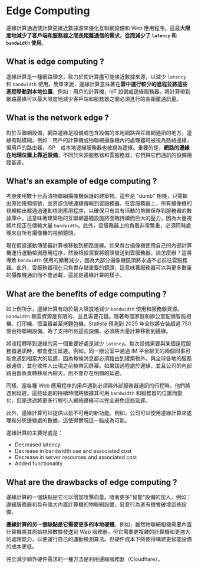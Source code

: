 # Edge Computing
邊緣計算通過使計算更接近數據源來優化互聯網設備和 Web 應用程序。這最**大限度地減少了客戶端和服務器之間長距離通信的需求，從而減少了 `latency` 和 `bandwidth` 使用**。
## What is edge computing ?
邊緣計算是一種網路理念，致力於使計算盡可能接近數據來源，以減少 `latency` 和 `bandwidth` 使用。簡單來說，邊緣計算意味著在**雲中運行較少的進程並將這些進程移動到本地位置**，例如：用戶的計算機，IoT 設備或邊緣服務器。將計算帶到網路邊緣可以最大限度地減少客戶端和服務器之間必須進行的長距離通訊量。

## What is the network edge ?
對於互聯網設備，網路邊緣是設備或包含設備的本地網路與互聯網通訊的地方。邊緣有點模糊，例如：用戶的計算機或物聯網攝像機內的處理器可被視為路絡邊緣，但用戶的路由器，ISP　或本地邊緣服務器也被視為邊緣。重要的是，**網路的邊緣在地理位置上靠近設備**，不同於來源服務器和雲服務器，它們與它們通訊的設備相距甚遠。

## What’s an example of edge computing ?
考慮使用數十台高清物聯網攝像機保護的建築物。這些是 "dumb" 相機，只需輸出原始視頻信號，並將該信號連續傳輸到雲服務器。在雲服務器上，所有攝像機的視頻輸出都通過運動檢測應用程序，以確保只有具有活動的剪輯保存到服務器的數據庫中。這意味著建築物的互聯網基礎設施將面臨持續而巨大的壓力，因為大量視頻片段正在傳輸大量 `bandwidth`。此外，雲服務器上的負載非常繁重，必須同時處理來自所有攝像機的視頻鏡頭。

現在假設運動傳感器計算被移動到網路邊緣。如果每台攝像機使用自己的內部計算機運行運動檢測應用程序，然後根據需要將鏡頭發送到雲服務器，該怎麼辦？這將導致 `bandwidth` 使用的顯著減少，因為大部分攝像機鏡頭將永遠不必前往雲服務器。此外，雲服務器現在只負責存儲重要的鏡頭，這意味著服務器可以與更多數量的攝像機通訊而不會過載，這就是邊緣計算的樣子。

## What are the benefits of edge computing ?
如上例所示，邊緣計算有助於最大限度地減少 `bandwidth` 使用和服務器資源。`bandwidth` 和雲資源是有限的，並且需要花錢。隨著每個家庭和辦公室配備智能相機、打印機、恆溫器甚至烤麵包機，Statista 預測到 2025 年全球將安裝超過 750 億台物聯網設備。為了支持所有這些設備，必須將大量計算移動到邊緣。

將流程轉移到邊緣的另一個重要好處是減少 `latency`。每次設備需要與某個遠程服務器通訊時，都會產生延遲。例如，同一辦公室中通過 IM 平台聊天的兩個同事可能會遇到相當大的延遲，因為每條消息都必須路由到建築物外，與全球各地的服務器通信，並在收件人出現之前被帶回屏幕。如果該過程處於邊緣，並且公司的內部路由器負責轉移局內聊天，則不會存在明顯的延遲。

同樣，當各種 Web 應用程序的用戶遇到必須與外部服務器通訊的行程時，他們將遇到延遲。這些延遲的持續時間將根據其可用 `bandwidth` 和服務器的位置而變化，但是透過將更多行程引入網絡邊緣可以完全避免這些延遲。

此外，邊緣計算可以提供以前不可用的新功能。例如，公司可以使用邊緣計算來處理和分析邊緣處的數據，這使得實現這一點成為可能。

邊緣計算的主要好處是：
- Decreased latency
- Decrease in bandwidth use and associated cost
- Decrease in server resources and associated cost
- Added functionality

## What are the drawbacks of edge computing ?
邊緣計算的一個缺點是它可以增加攻擊向量。隨著更多"智能"設備的加入，例如：邊緣服務器和具有強大內置計算機的物聯網設備，惡意行為者有機會破壞這些設備。

**邊緣計算的另一個缺點是它需要更多的本地硬體**。例如，雖然物聯網相機需要內置計算機將其原始視頻數據發送到 Web 服務器，但它需要更複雜的計算機和更強大的處理能力，以便運行自己的運動檢測算法。但硬件成本下降使得構建更智能設備的成本更低。

完全減少額外硬件需求的一種方法是利用邊緣服務器（Cloudflare）。